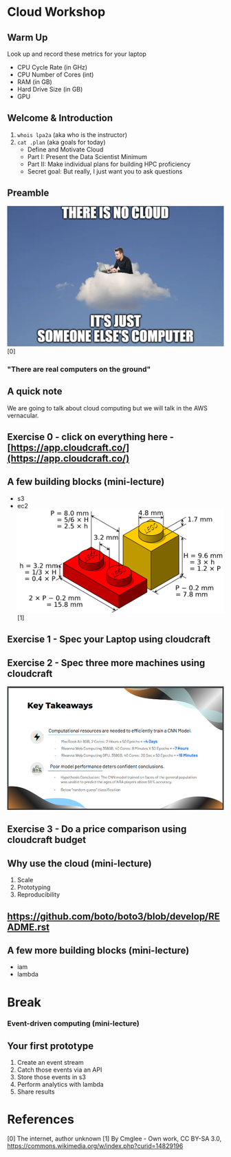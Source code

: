 # Cloud Workshop

## Warm Up
Look up and record these metrics for your laptop
* CPU Cycle Rate (in GHz)
* CPU Number of Cores (int)
* RAM (in GB)
* Hard Drive Size (in GB)
* GPU

## Welcome & Introduction
1. `whois lpa2a` (aka who is the instructor)
2. `cat .plan` (aka goals for today)
    * Define and Motivate Cloud
    * Part I: Present the Data Scientist Minimum
    * Part II: Make individual plans for building HPC proficiency
    * Secret goal: But really, I just want you to ask questions

## Preamble
![](aws-preamble.png)[0]
### "There are real computers on the ground"

## A quick note
We are going to talk about cloud computing but we will talk in the AWS vernacular.

## Exercise 0 - click on everything here - [https://app.cloudcraft.co/](https://app.cloudcraft.co/)

## A few building blocks (mini-lecture)
* s3
* ec2
![](lego-brick.png)[1]

## Exercise 1 - Spec your Laptop using cloudcraft

## Exercise 2 - Spec three more machines using cloudcraft
![](2022-09-30-schuster-catherine.png)

## Exercise 3 - Do a price comparison using cloudcraft budget

## Why use the cloud (mini-lecture)
1. Scale
2. Prototyping
3. Reproducibility

## https://github.com/boto/boto3/blob/develop/README.rst

## A few more building blocks (mini-lecture)
* iam
* lambda

# Break

### Event-driven computing (mini-lecture)

## Your first prototype
1. Create an event stream
2. Catch those events via an API
3. Store those events in s3
4. Perform analytics with lambda
5. Share results

# References
[0] The internet, author unknown
[1] By Cmglee - Own work, CC BY-SA 3.0, https://commons.wikimedia.org/w/index.php?curid=14829196
